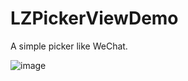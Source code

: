 # LZPickerViewDemo
A simple picker like WeChat.

![image](https://raw.githubusercontent.com/KKKGit/LZPickerViewDemo/master/GIFs/preview.gif)
